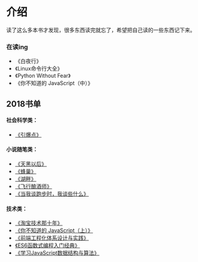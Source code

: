 # 介绍

读了这么多本书才发现，很多东西读完就忘了，希望把自己读的一些东西记下来。

### 在读ing

- 《白夜行》
- 《Linux命令行大全》
- 《Python Without Fear》
- 《你不知道的 JavaScript（中）》

## 2018书单

#### 社会科学类：
- [《引爆点》](https://book.douban.com/subject/25876611/)

#### 小说随笔类：
- [《天黑以后》](https://book.douban.com/subject/7056685/)
- [《蜂巢》](https://book.douban.com/subject/27113219/)
- [《湖畔》](https://book.douban.com/subject/26598142/)
- [《飞行酿酒师》](https://book.douban.com/subject/27108703/)
- [《当我谈跑步时，我谈些什么》](https://book.douban.com/subject/26575679/)

#### 技术类：
- [《淘宝技术那十年》](https://book.douban.com/subject/24335672/)
- [《你不知道的 JavaScript（上）》](https://book.douban.com/subject/26351021/)
- [《前端工程化体系设计与实践》](https://book.douban.com/subject/27605366/)
- [《ES6函数式编程入门经典》](https://book.douban.com/subject/30180100/)
- [《学习JavaScript数据结构与算法》](https://book.douban.com/subject/26639401/)
